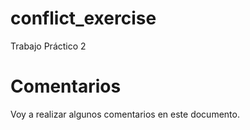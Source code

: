# conflict_exercise
Trabajo Práctico 2

# Comentarios
Voy a realizar algunos comentarios en este documento. 